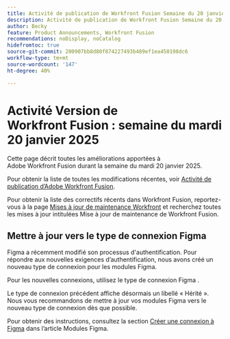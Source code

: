 ```yaml
---
title: Activité de publication de Workfront Fusion Semaine du 20 janvier 2025
description: Activité de publication de Workfront Fusion Semaine du 20 janvier 2025
author: Becky
feature: Product Announcements, Workfront Fusion
recommendations: noDisplay, noCatalog
hidefromtoc: true
source-git-commit: 200907bb8d80f874227493b489ef1ea450198dc6
workflow-type: tm+mt
source-wordcount: '147'
ht-degree: 40%

---
```


# Activité Version de Workfront Fusion : semaine du mardi 20 janvier 2025

Cette page décrit toutes les améliorations apportées à Adobe Workfront Fusion durant la semaine du mardi 20 janvier 2025.

Pour obtenir la liste de toutes les modifications récentes, voir [Activité de publication d’Adobe Workfront Fusion](/help/workfront-fusion/fusion-product-releases/fusion-release-activity.md).

Pour obtenir la liste des correctifs récents dans Workfront Fusion, reportez-vous à la page [Mises à jour de maintenance Workfront](https://experienceleague.adobe.com/en/docs/workfront-known-issues/releases/current-updates) et recherchez toutes les mises à jour intitulées Mise à jour de maintenance de Workfront Fusion.

## Mettre à jour vers le type de connexion Figma

Figma a récemment modifié son processus d&#39;authentification. Pour répondre aux nouvelles exigences d’authentification, nous avons créé un nouveau type de connexion pour les modules Figma.

Pour les nouvelles connexions, utilisez le type de connexion Figma .

Le type de connexion précédent affiche désormais un libellé « Hérité ». Nous vous recommandons de mettre à jour vos modules Figma vers le nouveau type de connexion dès que possible.

Pour obtenir des instructions, consultez la section [Créer une connexion à Figma](/help/workfront-fusion/references/apps-and-modules/third-party-connectors/figma-modules.md#create-a-connection-to-figma) dans l’article Modules Figma.

